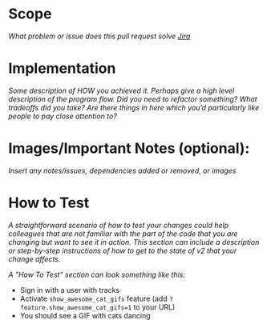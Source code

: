 # Scope

_What problem or issue does this pull request solve [Jira](https://cruzhacks-dev.atlassian.net/jira/software/projects/CRUZ/boards/3/backlog)_

# Implementation

_Some description of HOW you achieved it. Perhaps give a high level description of the program flow. Did you need to refactor something? What tradeoffs did you take? Are there things in here which you’d particularly like people to pay close attention to?_

# Images/Important Notes (optional):

_Insert any notes/issues, dependencies added or removed, or images_

# How to Test

_A straightforward scenario of how to test your changes could help colleagues that are not familiar with the part of the code that you are changing but want to see it in action. This section can include a description or step-by-step instructions of how to get to the state of v2 that your change affects._

_A "How To Test" section can look something like this:_

- Sign in with a user with tracks
- Activate `show_awesome_cat_gifs` feature (add `?feature.show_awesome_cat_gifs=1` to your URL)
- You should see a GIF with cats dancing
